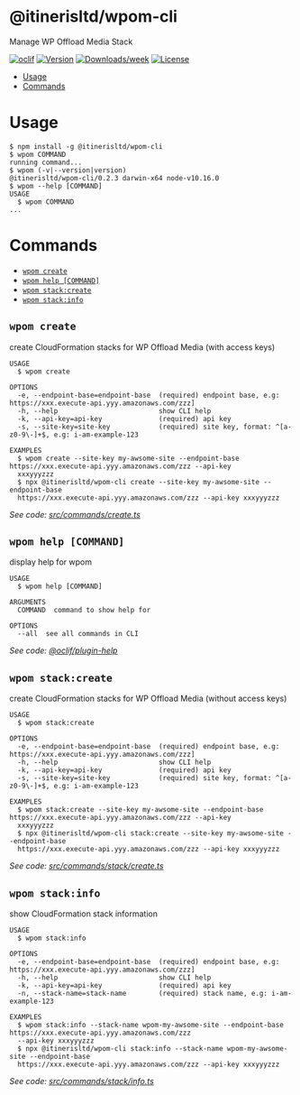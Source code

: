 @itinerisltd/wpom-cli
=================

Manage WP Offload Media Stack

[![oclif](https://img.shields.io/badge/cli-oclif-brightgreen.svg)](https://oclif.io)
[![Version](https://img.shields.io/npm/v/@itinerisltd/wpom-cli.svg)](https://npmjs.org/package/@itinerisltd/wpom-cli)
[![Downloads/week](https://img.shields.io/npm/dw/@itinerisltd/wpom-cli.svg)](https://npmjs.org/package/@itinerisltd/wpom-cli)
[![License](https://img.shields.io/npm/l/@itinerisltd/wpom-cli.svg)](https://github.com/itinerisltd/wpom/blob/master/package.json)

<!-- toc -->
* [Usage](#usage)
* [Commands](#commands)
<!-- tocstop -->
# Usage
<!-- usage -->
```sh-session
$ npm install -g @itinerisltd/wpom-cli
$ wpom COMMAND
running command...
$ wpom (-v|--version|version)
@itinerisltd/wpom-cli/0.2.3 darwin-x64 node-v10.16.0
$ wpom --help [COMMAND]
USAGE
  $ wpom COMMAND
...
```
<!-- usagestop -->
# Commands
<!-- commands -->
* [`wpom create`](#wpom-create)
* [`wpom help [COMMAND]`](#wpom-help-command)
* [`wpom stack:create`](#wpom-stackcreate)
* [`wpom stack:info`](#wpom-stackinfo)

## `wpom create`

create CloudFormation stacks for WP Offload Media (with access keys)

```
USAGE
  $ wpom create

OPTIONS
  -e, --endpoint-base=endpoint-base  (required) endpoint base, e.g: https://xxx.execute-api.yyy.amazonaws.com/zzz]
  -h, --help                         show CLI help
  -k, --api-key=api-key              (required) api key
  -s, --site-key=site-key            (required) site key, format: ^[a-z0-9\-]+$, e.g: i-am-example-123

EXAMPLES
  $ wpom create --site-key my-awsome-site --endpoint-base https://xxx.execute-api.yyy.amazonaws.com/zzz --api-key 
  xxxyyyzzz
  $ npx @itinerisltd/wpom-cli create --site-key my-awsome-site --endpoint-base 
  https://xxx.execute-api.yyy.amazonaws.com/zzz --api-key xxxyyyzzz
```

_See code: [src/commands/create.ts](https://github.com/itinerisltd/wpom-cli/blob/v0.2.3/src/commands/create.ts)_

## `wpom help [COMMAND]`

display help for wpom

```
USAGE
  $ wpom help [COMMAND]

ARGUMENTS
  COMMAND  command to show help for

OPTIONS
  --all  see all commands in CLI
```

_See code: [@oclif/plugin-help](https://github.com/oclif/plugin-help/blob/v2.2.0/src/commands/help.ts)_

## `wpom stack:create`

create CloudFormation stacks for WP Offload Media (without access keys)

```
USAGE
  $ wpom stack:create

OPTIONS
  -e, --endpoint-base=endpoint-base  (required) endpoint base, e.g: https://xxx.execute-api.yyy.amazonaws.com/zzz]
  -h, --help                         show CLI help
  -k, --api-key=api-key              (required) api key
  -s, --site-key=site-key            (required) site key, format: ^[a-z0-9\-]+$, e.g: i-am-example-123

EXAMPLES
  $ wpom stack:create --site-key my-awsome-site --endpoint-base https://xxx.execute-api.yyy.amazonaws.com/zzz --api-key 
  xxxyyyzzz
  $ npx @itinerisltd/wpom-cli stack:create --site-key my-awsome-site --endpoint-base 
  https://xxx.execute-api.yyy.amazonaws.com/zzz --api-key xxxyyyzzz
```

_See code: [src/commands/stack/create.ts](https://github.com/itinerisltd/wpom-cli/blob/v0.2.3/src/commands/stack/create.ts)_

## `wpom stack:info`

show CloudFormation stack information

```
USAGE
  $ wpom stack:info

OPTIONS
  -e, --endpoint-base=endpoint-base  (required) endpoint base, e.g: https://xxx.execute-api.yyy.amazonaws.com/zzz]
  -h, --help                         show CLI help
  -k, --api-key=api-key              (required) api key
  -n, --stack-name=stack-name        (required) stack name, e.g: i-am-example-123

EXAMPLES
  $ wpom stack:info --stack-name wpom-my-awsome-site --endpoint-base https://xxx.execute-api.yyy.amazonaws.com/zzz 
  --api-key xxxyyyzzz
  $ npx @itinerisltd/wpom-cli stack:info --stack-name wpom-my-awsome-site --endpoint-base 
  https://xxx.execute-api.yyy.amazonaws.com/zzz --api-key xxxyyyzzz
```

_See code: [src/commands/stack/info.ts](https://github.com/itinerisltd/wpom-cli/blob/v0.2.3/src/commands/stack/info.ts)_
<!-- commandsstop -->
